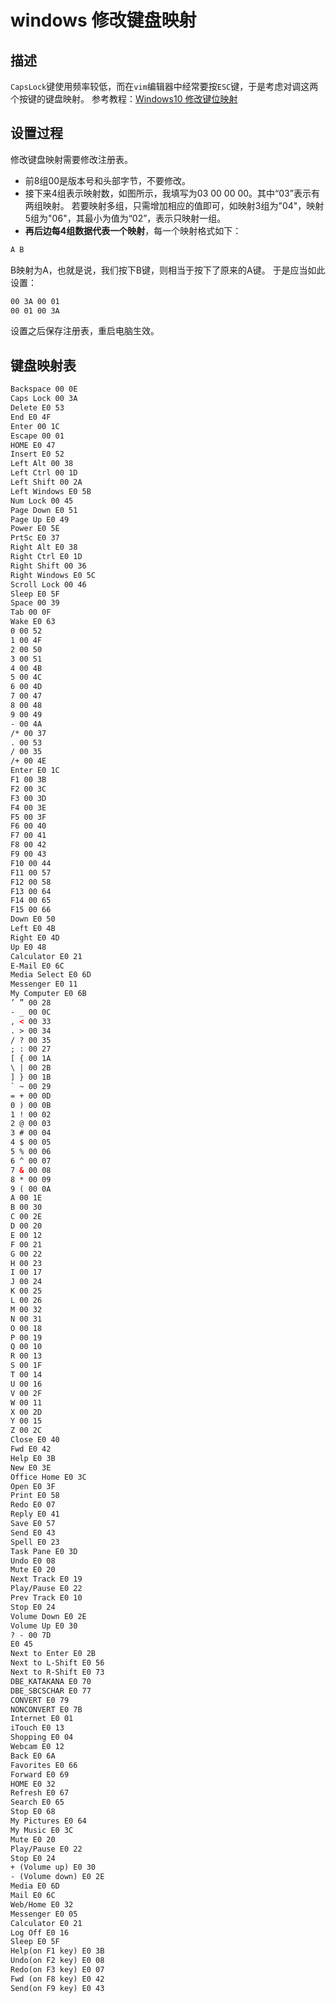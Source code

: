 # windows 修改键盘映射
## 描述
`CapsLock`键使用频率较低，而在`vim`编辑器中经常要按`ESC`键，于是考虑对调这两个按键的键盘映射。
参考教程：[Windows10 修改键位映射](https://blog.csdn.net/lhdalhd1996/article/details/90741092)
## 设置过程
修改键盘映射需要修改注册表。
- 前8组00是版本号和头部字节，不要修改。
- 接下来4组表示映射数，如图所示，我填写为03 00 00 00。其中“03”表示有两组映射。
若要映射多组，只需增加相应的值即可，如映射3组为"04"，映射5组为"06"，其最小为值为“02”，表示只映射一组。
- **再后边每4组数据代表一个映射**，每一个映射格式如下：
```html
A B
```
B映射为A，也就是说，我们按下B键，则相当于按下了原来的A键。
于是应当如此设置：
```html
00 3A 00 01
00 01 00 3A
```
设置之后保存注册表，重启电脑生效。
## 键盘映射表
```html
Backspace 00 0E 
Caps Lock 00 3A 
Delete E0 53 
End E0 4F 
Enter 00 1C 
Escape 00 01 
HOME E0 47 
Insert E0 52 
Left Alt 00 38 
Left Ctrl 00 1D 
Left Shift 00 2A 
Left Windows E0 5B 
Num Lock 00 45 
Page Down E0 51 
Page Up E0 49 
Power E0 5E 
PrtSc E0 37 
Right Alt E0 38 
Right Ctrl E0 1D 
Right Shift 00 36 
Right Windows E0 5C 
Scroll Lock 00 46 
Sleep E0 5F 
Space 00 39 
Tab 00 0F 
Wake E0 63 
0 00 52 
1 00 4F 
2 00 50 
3 00 51 
4 00 4B 
5 00 4C 
6 00 4D 
7 00 47 
8 00 48 
9 00 49 
- 00 4A 
/* 00 37 
. 00 53 
/ 00 35 
/+ 00 4E 
Enter E0 1C 
F1 00 3B 
F2 00 3C 
F3 00 3D 
F4 00 3E 
F5 00 3F 
F6 00 40 
F7 00 41 
F8 00 42 
F9 00 43 
F10 00 44 
F11 00 57 
F12 00 58 
F13 00 64 
F14 00 65 
F15 00 66 
Down E0 50 
Left E0 4B 
Right E0 4D 
Up E0 48 
Calculator E0 21 
E-Mail E0 6C 
Media Select E0 6D 
Messenger E0 11 
My Computer E0 6B 
’ ” 00 28 
- _ 00 0C 
, < 00 33 
. > 00 34 
/ ? 00 35 
; : 00 27 
[ { 00 1A 
\ | 00 2B 
] } 00 1B 
` ~ 00 29 
= + 00 0D 
0 ) 00 0B 
1 ! 00 02 
2 @ 00 03 
3 # 00 04 
4 $ 00 05 
5 % 00 06 
6 ^ 00 07 
7 & 00 08 
8 * 00 09 
9 ( 00 0A 
A 00 1E 
B 00 30 
C 00 2E 
D 00 20 
E 00 12 
F 00 21 
G 00 22 
H 00 23 
I 00 17 
J 00 24 
K 00 25 
L 00 26 
M 00 32 
N 00 31 
O 00 18 
P 00 19 
Q 00 10 
R 00 13 
S 00 1F 
T 00 14 
U 00 16 
V 00 2F 
W 00 11 
X 00 2D 
Y 00 15 
Z 00 2C 
Close E0 40 
Fwd E0 42 
Help E0 3B 
New E0 3E 
Office Home E0 3C 
Open E0 3F 
Print E0 58 
Redo E0 07 
Reply E0 41 
Save E0 57 
Send E0 43 
Spell E0 23 
Task Pane E0 3D 
Undo E0 08 
Mute E0 20 
Next Track E0 19 
Play/Pause E0 22 
Prev Track E0 10 
Stop E0 24 
Volume Down E0 2E 
Volume Up E0 30 
? - 00 7D 
E0 45 
Next to Enter E0 2B 
Next to L-Shift E0 56 
Next to R-Shift E0 73 
DBE_KATAKANA E0 70 
DBE_SBCSCHAR E0 77 
CONVERT E0 79 
NONCONVERT E0 7B 
Internet E0 01 
iTouch E0 13 
Shopping E0 04 
Webcam E0 12 
Back E0 6A 
Favorites E0 66 
Forward E0 69 
HOME E0 32 
Refresh E0 67 
Search E0 65 
Stop E0 68 
My Pictures E0 64 
My Music E0 3C 
Mute E0 20 
Play/Pause E0 22 
Stop E0 24 
+ (Volume up) E0 30 
- (Volume down) E0 2E 
Media E0 6D 
Mail E0 6C 
Web/Home E0 32 
Messenger E0 05 
Calculator E0 21 
Log Off E0 16 
Sleep E0 5F 
Help(on F1 key) E0 3B 
Undo(on F2 key) E0 08 
Redo(on F3 key) E0 07 
Fwd (on F8 key) E0 42 
Send(on F9 key) E0 43
```
